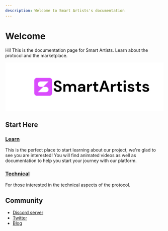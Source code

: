```yaml
---
description: Welcome to Smart Artists's documentation
---
```


# Welcome

Hi! This is the documentation page for Smart Artists. Learn about the protocol and the marketplace.

![](<.gitbook/assets/image (1).png>)

## Start Here

### [Learn ](broken-reference)

This is the perfect place to start learning about our project, we're glad to see you are interested! You will find animated videos as well as documentation to help you start your journey with our platform.

### [Technical](./#technical)

For those interested in the technical aspects of the protocol.

## Community

* [Discord server](https://discord.gg/8wqG97gDrZ)
* [Twitter](https://twitter.com/smartartistsnft)
* [Blog](https://blog.smartartists.art)

